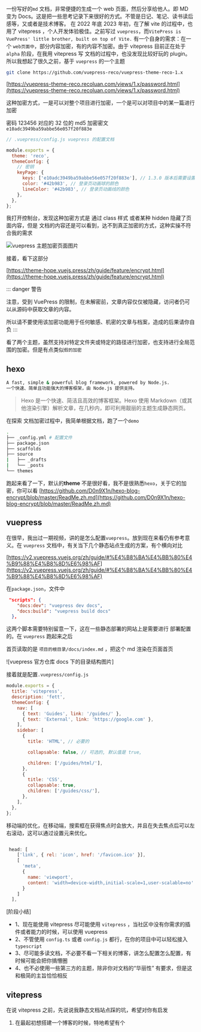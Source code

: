 一份写好的`md` 文档，非常便捷的生成一个 web 页面，然后分享给他人。即 MD 变为 Docs。这是把一些思考记录下来很好的方式。不管是日记、笔记、读书读后感等，又或者是技术博客。
在 2022 年底 2023 年初，在了解 vite 的过程中，也用了 vitepress ，个人开发体验极佳。之前写过 `vuepress`，而`VitePress is VuePress' little brother, built on top of Vite.`
有一个自身的需求：在一个 `web页面中`，部分内容加密，有的内容不加密。由于 vitepress 目前正在处于 `alpha` 阶段，在我用 vitepress 写 文档的过程中，也没发现比较好玩的 plugin。所以我想起了很久之前，基于 `vuepress` 的一个主题

```sh
git clone https://github.com/vuepress-reco/vuepress-theme-reco-1.x
```

[https://vuepress-theme-reco.recoluan.com/views/1.x/password.html](https://vuepress-theme-reco.recoluan.com/views/1.x/password.html)

这种加密方式，一是可以对整个项目进行加密，一个是可以对项目中的某一篇进行加密

密码 123456 对应的 32 位的 md5 加密密文 `e10adc3949ba59abbe56e057f20f883e`

```js
// .vuepress/config.js vuepress 的配置文档

module.exports = {
  theme: 'reco',
  themeConfig: {
    // 密钥
    keyPage: {
      keys: ['e10adc3949ba59abbe56e057f20f883e'], // 1.3.0 版本后需要设置为密文
      color: '#42b983', // 登录页动画球的颜色
      lineColor: '#42b983', // 登录页动画线的颜色
    },
  },
};
```

我打开控制台，发现这种加密方式是 通过 class 样式 或者某种 hidden 隐藏了页面内容，但是 文档的内容还是可以看到，达不到真正加密的方式，这种实操不符合我的需求

![vuepress 主题加密页面图片]()

接着，看下这部分

[https://theme-hope.vuejs.press/zh/guide/feature/encrypt.html](https://theme-hope.vuejs.press/zh/guide/feature/encrypt.html)

::: danger
警告

注意，受到 VuePress 的限制，在未解密前，文章内容仅仅被隐藏，访问者仍可以从源码中获取文章的内容。

所以请不要使用该加密功能用于任何敏感、机密的文章与档案，造成的后果请你自负
:::

看了两个主题，虽然支持对特定文件夹或特定的路径进行加密，也支持进行全局范围的加密。但是有点类似`假的加密`

## hexo

```sh
A fast, simple & powerful blog framework, powered by Node.js.
一个快速、简单且功能强大的博客框架，由 Node.js 提供支持。
```

> Hexo 是一个快速、简洁且高效的博客框架。Hexo 使用 Markdown（或其他渲染引擎）解析文章，在几秒内，即可利用靓丽的主题生成静态网页。

在探索 文档加密过程中，我简单根据文档，跑了一个`demo`

```sh
.
├── _config.yml # 配置文件
├── package.json
├── scaffolds
├── source
|   ├── _drafts
|   └── _posts
└── themes
```

跑起来看了一下，默认的**theme** 不是很好看，我不是很熟悉`hexo`，关于它的加密，你可以看
[https://github.com/D0n9X1n/hexo-blog-encrypt/blob/master/ReadMe.zh.md](https://github.com/D0n9X1n/hexo-blog-encrypt/blob/master/ReadMe.zh.md)

## vuepress

在很早，我出过一期视频，讲的是怎么配置`vuepress`。放到现在来看仍有参考意义。在 `vuepress` 文档中，有关当下几个静态站点生成的方案，有个横向对比

[https://v2.vuepress.vuejs.org/zh/guide/#%E4%B8%BA%E4%BB%80%E4%B9%88%E4%B8%8D%E6%98%AF](https://v2.vuepress.vuejs.org/zh/guide/#%E4%B8%BA%E4%BB%80%E4%B9%88%E4%B8%8D%E6%98%AF)

在`package.json`，文件中

```json
 "scripts": {
    "docs:dev": "vuepress dev docs",
    "docs:build": "vuepress build docs"
  },
```

这两个脚本需要特别留意一下，这在一些静态部署的网站上是需要进行 部署配置的。在 `vuepress` 跑起来之后

首页读取的是 `项目的根目录/docs/index.md` ，把这个 md 渲染在页面首页

![vuepress 官方仓库 docs 下的目录结构图片]

接着就是配置`.vuepress/config.js`

```js
module.exports = {
  title: 'vitepress',
  description: 'fett',
  themeConfig: {
    nav: [
      { text: 'Guides', link: '/guides/' },
      { text: 'External', link: 'https://google.com' },
    ],
    sidebar: [
      {
        title: 'HTML', // 必要的

        collapsable: false, // 可选的, 默认值是 true,

        children: ['/guides/html/'],
      },
      {
        title: 'CSS',
        collapsable: true,
        children: ['/guides/css/'],
      },
    ],
  },
};
```

移动端的优化，在移动端，搜索框在获得焦点时会放大，并且在失去焦点后可以左右滚动，这可以通过设置元来优化。

```js

 head: [
    ['link', { rel: 'icon', href: '/favicon.ico' }],
    [
      'meta',
      {
        name: 'viewport',
        content: 'width=device-width,initial-scale=1,user-scalable=no'
      }
    ]
  ],
```

[阶段小结]

- 1、现在能使用 vitepress 尽可能使用 `vitepress` ，当社区中没有你需求的插件或者能力的时候，可以使用 vuepress
- 2、不管使用 `config.ts` 或者 `config.js` 都行，在你的项目中可以轻松接入 `typescript`
- 3、尽可能多读文档，不必要不看一下相关的博客，讲怎么配置怎么配置，有时候可能会把你搞懵圈
- 4、也不必使用一些第三方的主题，除非你对文档的“华丽性” 有要求，但是这和极简的主旨恰恰相反

## vitepress

在说 vitepress 之前，先说说我静态文档站点踩的坑，希望对你有启发

1. 在最起初想搭建一个博客的时候，特地希望有个

